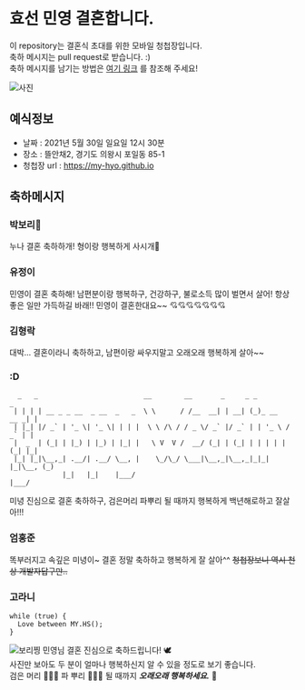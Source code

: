 # 효선 민영 결혼합니다.

이 repository는 결혼식 초대를 위한 모바일 청첩장입니다.  
축하 메시지는 pull request로 받습니다. :)  
축하 메시지를 남기는 방법은 [여기 링크](https://www.notion.so/04b66b0ca264425db8475d488884804a) 를 참조해 주세요!

![사진](https://github.com/my-hyo/my-hyo.github.io/raw/master/assets/images/02.jpg)

## 예식정보

* 날짜 : 2021년 5월 30일 일요일 12시 30분
* 장소 : 뜰안채2, 경기도 의왕시 포일동 85-1
* 청첩장 url : https://my-hyo.github.io

## 축하메시지
### 박보리🐶
누나 결혼 축하하개! 형이랑 행복하게 사시개🐶  

### 유정이
민영이 결혼 축하해! 남편분이랑 행복하구, 건강하구, 불로소득 많이 벌면서 살어! 항상 좋은 일만 가득하길 바래!!
민영이 결혼한대요~~ 💘💘💘💘💘💘💘

### 김형락
대박... 결혼이라니 축하하고, 남편이랑 싸우지말고 오래오래 행복하게 살아~~

### :D
      _   _                          __        __       _     _ _             _ 
     | | | | __ _ _ __  _ __  _   _  \ \      / /__  __| | __| (_)_ __   __ _| |
     | |_| |/ _` | '_ \| '_ \| | | |  \ \ /\ / / _ \/ _` |/ _` | | '_ \ / _` | |
     |  _  | (_| | |_) | |_) | |_| |   \ V  V /  __/ (_| | (_| | | | | | (_| |_|
     |_| |_|\__,_| .__/| .__/ \__, |    \_/\_/ \___|\__,_|\__,_|_|_| |_|\__, (_)
                 |_|   |_|    |___/                                     |___/   

미녕 진심으로 결혼 축하하구, 검은머리 파뿌리 될 때까지 행복하게 백년해로하고 잘살아!!!

### 엄홍준
똑부러지고 속깊은 미녕이~
결혼 정말 축하하고 행복하게 잘 살아^^
~~청첩장보니 역시 천상 개발자답구만..~~

### 고라니

```
while (true) {
  Love between MY.HS();
}
```
![보리찡](https://i.ibb.co/JFj6zJh/IMG-7003.jpg)
민영님 결혼 진심으로 축하드립니다! 🕊️  
사진만 보아도 두 분이 얼마나 행복하신지 알 수 있을 정도로 보기 좋습니다.  
검은 머리  🙎🏻‍♀️ 파 뿌리 👩🏻‍🦳  될 때까지 _**오래오래 행복하세요.**_ 🎉   
